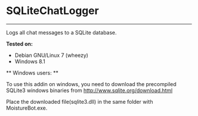 # SQLiteChatLogger
--------------------
Logs all chat messages to a SQLite database.

**Tested on:**
  - Debian GNU/Linux 7 (wheezy)
  - Windows 8.1
  
** Windows users: **

To use this addin on windows, you need to download the precompiled SQLite3 windows binaries from http://www.sqlite.org/download.html 

Place the downloaded file(sqlite3.dll) in the same folder with MoistureBot.exe.